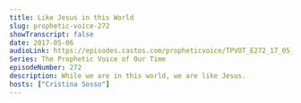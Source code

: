 ```yaml
---
title: Like Jesus in this World
slug: prophetic-voice-272
showTranscript: false
date: 2017-05-06
audioLink: https://episodes.castos.com/propheticvoice/TPVOT_E272_17_05_06-07_Like_Jesus_in_This_World.mp3
Series: The Prophetic Voice of Our Time
episodeNumber: 272
description: While we are in this world, we are like Jesus.
hosts: ["Cristina Sosso"]
---
```


